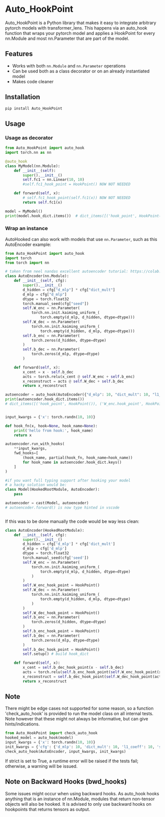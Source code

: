 # Auto_HookPoint

Auto_HookPoint is a Python library that makes it easy to integrate arbitrary pytorch models with transformer_lens. 
This happens via an auto_hook function that wraps your pytorch model and applies a HookPoint for every nn.Module and most nn.Parameter that are part of the model.

## Features

- Works with both `nn.Module` and `nn.Parameter` operations
- Can be used both as a class decorator or on an already instantiated model 
- Makes code cleaner

## Installation

```bash
pip install Auto_HookPoint
```

## Usage

### Usage as decorator

```python
from Auto_HookPoint import auto_hook
import torch.nn as nn

@auto_hook
class MyModel(nn.Module):
    def __init__(self):
        super().__init__()
        self.fc1 = nn.Linear(10, 10)
        #self.fc1_hook_point = HookPoint() NOW NOT NEEDED

    def forward(self, x):
        # self.fc1_hook_point(self.fc1(x)) NOW NOT NEEDED
        return self.fc1(x)

model = MyModel()
print(model.hook_dict.items())  # dict_items([('hook_point', HookPoint()), ('fc1.hook_point', HookPoint())])
```

### Wrap an instance

AutoHooked can also work with models that use `nn.Parameter`, such as this AutoEncoder example:

```python
from Auto_HookPoint import auto_hook
import torch
from torch import nn

# taken from neel nandas excellent autoencoder tutorial: https://colab.research.google.com/drive/1u8larhpxy8w4mMsJiSBddNOzFGj7_RTn#scrollTo=MYrIYDEfBtbL
class AutoEncoder(nn.Module):
    def __init__(self, cfg):
        super().__init__()
        d_hidden = cfg["d_mlp"] * cfg["dict_mult"]
        d_mlp = cfg["d_mlp"]
        dtype = torch.float32
        torch.manual_seed(cfg["seed"])
        self.W_enc = nn.Parameter(
            torch.nn.init.kaiming_uniform_(
                torch.empty(d_mlp, d_hidden, dtype=dtype)))
        self.W_dec = nn.Parameter(
            torch.nn.init.kaiming_uniform_(
                torch.empty(d_hidden, d_mlp, dtype=dtype)))
        self.b_enc = nn.Parameter(
            torch.zeros(d_hidden, dtype=dtype)
        )
        self.b_dec = nn.Parameter(
            torch.zeros(d_mlp, dtype=dtype)
        )

    def forward(self, x):
        x_cent = x - self.b_dec
        acts = torch.relu(x_cent @ self.W_enc + self.b_enc)
        x_reconstruct = acts @ self.W_dec + self.b_dec
        return x_reconstruct

autoencoder = auto_hook(AutoEncoder({"d_mlp": 10, "dict_mult": 10, "l1_coeff": 10, "seed": 1}))
print(autoencoder.hook_dict.items())
# dict_items([('hook_point', HookPoint()), ('W_enc.hook_point', HookPoint()), ('W_dec.hook_point', HookPoint()), ('b_enc.hook_point', HookPoint()), ('b_dec.hook_point', HookPoint())])


input_kwargs = {'x': torch.randn(10, 10)}

def hook_fn(x, hook=None, hook_name=None):
    print('hello from hook:', hook_name)
    return x

autoencoder.run_with_hooks(
    **input_kwargs, 
    fwd_hooks=[
        (hook_name, partial(hook_fn, hook_name=hook_name))
        for hook_name in autoencoder.hook_dict.keys()
    ]
)

#if you want full typing support after hooking your model
# a hacky solution would be:
class Model(HookedRootModule, AutoEncoder):
    pass

autoencoder = cast(Model, autoencoder)
# autoencoder.forward() is now type hinted in vscode



```

If this was to be done manually the code would be way less clean:

```python
class AutoEncoder(HookedRootModule):
    def __init__(self, cfg):
        super().__init__()
        d_hidden = cfg['d_mlp'] * cfg['dict_mult']
        d_mlp = cfg['d_mlp']
        dtype = torch.float32
        torch.manual_seed(cfg['seed'])
        self.W_enc = nn.Parameter(
            torch.nn.init.kaiming_uniform_(
                torch.empty(d_mlp, d_hidden, dtype=dtype)
            )
        )
        self.W_enc_hook_point = HookPoint()
        self.W_dec = nn.Parameter(
            torch.nn.init.kaiming_uniform_(
                torch.empty(d_hidden, d_mlp, dtype=dtype)
            )
        )
        self.W_dec_hook_point = HookPoint()
        self.b_enc = nn.Parameter(
            torch.zeros(d_hidden, dtype=dtype)
        )
        self.b_enc_hook_point = HookPoint()
        self.b_dec = nn.Parameter(
            torch.zeros(d_mlp, dtype=dtype)
        )
        self.b_dec_hook_point = HookPoint()
        self.setup() # build hook_dict

    def forward(self, x):
        x_cent = self.b_dec_hook_point(x - self.b_dec)
        acts = torch.relu(self.b_enc_hook_point(self.W_enc_hook_point(x_cent @ self.W_enc) + self.b_enc))
        x_reconstruct = self.b_dec_hook_point(self.W_dec_hook_point(acts @ self.W_dec) + self.b_dec)
        return x_reconstruct
```

## Note 

There might be edge cases not supported for some reason, so a function 'check_auto_hook' is provided to run the model class on all internal tests. 
Note however that these might not always be informative, but can give hints/indications.

```python
from Auto_HookPoint import check_auto_hook
hooked_model = auto_hook(model)
input_kwargs = {'x': torch.randn(10, 10)}
init_kwargs = {'cfg': {'d_mlp': 10, 'dict_mult': 10, 'l1_coeff': 10, 'seed': 1}}
check_auto_hook(AutoEncoder, input_kwargs, init_kwargs)
```

If strict is set to True, a runtime error will be raised if the tests fail; otherwise, 
a warning will be issued. 

## Note on Backward Hooks (bwd_hooks)
Some issues might occur when using backward hooks. As auto_hook hooks anything that is an instance of nn.Module, modules that return non-tensor objects will also be hooked. It is advised to only use backward hooks on hookpoints that returns tensors as output.
